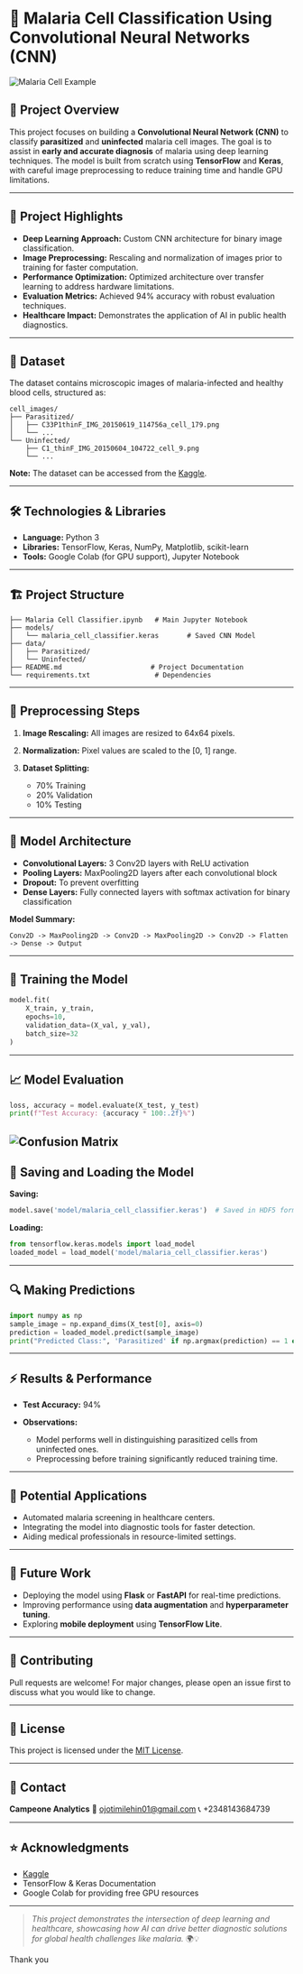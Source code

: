 # 🦠 Malaria Cell Classification Using Convolutional Neural Networks (CNN)

![Malaria Cell Example](images/Malaria_Image.jpg)

## 📄 **Project Overview**

This project focuses on building a **Convolutional Neural Network (CNN)** to classify **parasitized** and **uninfected** malaria cell images. The goal is to assist in **early and accurate diagnosis** of malaria using deep learning techniques. The model is built from scratch using **TensorFlow** and **Keras**, with careful image preprocessing to reduce training time and handle GPU limitations.

---

## 🚀 **Project Highlights**

* **Deep Learning Approach:** Custom CNN architecture for binary image classification.
* **Image Preprocessing:** Rescaling and normalization of images prior to training for faster computation.
* **Performance Optimization:** Optimized architecture over transfer learning to address hardware limitations.
* **Evaluation Metrics:** Achieved 94% accuracy with robust evaluation techniques.
* **Healthcare Impact:** Demonstrates the application of AI in public health diagnostics.

---

## 📂 **Dataset**

The dataset contains microscopic images of malaria-infected and healthy blood cells, structured as:

```
cell_images/
├── Parasitized/
│   ├── C33P1thinF_IMG_20150619_114756a_cell_179.png
│   └── ...
└── Uninfected/
    ├── C1_thinF_IMG_20150604_104722_cell_9.png
    └── ...
```

**Note:** The dataset can be accessed from the [Kaggle](https://www.kaggle.com/datasets/iarunava/cell-images-for-detecting-malaria).

---

## 🛠️ **Technologies & Libraries**

* **Language:** Python 3
* **Libraries:** TensorFlow, Keras, NumPy, Matplotlib, scikit-learn
* **Tools:** Google Colab (for GPU support), Jupyter Notebook

---

## 🏗️ **Project Structure**

```
├── Malaria Cell Classifier.ipynb   # Main Jupyter Notebook
├── models/
│   └── malaria_cell_classifier.keras       # Saved CNN Model
├── data/
│   ├── Parasitized/
│   └── Uninfected/
├── README.md                      # Project Documentation
└── requirements.txt                # Dependencies
```

---

## 🔄 **Preprocessing Steps**

1. **Image Rescaling:** All images are resized to 64x64 pixels.
2. **Normalization:** Pixel values are scaled to the \[0, 1] range.
3. **Dataset Splitting:**

   * 70% Training
   * 20% Validation
   * 10% Testing

---

## 🧱 **Model Architecture**

* **Convolutional Layers:** 3 Conv2D layers with ReLU activation
* **Pooling Layers:** MaxPooling2D layers after each convolutional block
* **Dropout:** To prevent overfitting
* **Dense Layers:** Fully connected layers with softmax activation for binary classification

**Model Summary:**

```
Conv2D -> MaxPooling2D -> Conv2D -> MaxPooling2D -> Conv2D -> Flatten -> Dense -> Output
```

---

## 🏃 **Training the Model**

```python
model.fit(
    X_train, y_train,
    epochs=10,
    validation_data=(X_val, y_val),
    batch_size=32
)
```

---

## 📈 **Model Evaluation**

```python
loss, accuracy = model.evaluate(X_test, y_test)
print(f"Test Accuracy: {accuracy * 100:.2f}%")
```
![Confusion Matrix](images/Confusion_matrix.png)
---

## 💾 **Saving and Loading the Model**

**Saving:**

```python
model.save('model/malaria_cell_classifier.keras')  # Saved in HDF5 format

```

**Loading:**

```python
from tensorflow.keras.models import load_model
loaded_model = load_model('model/malaria_cell_classifier.keras')
```

---

## 🔍 **Making Predictions**

```python
import numpy as np
sample_image = np.expand_dims(X_test[0], axis=0)
prediction = loaded_model.predict(sample_image)
print("Predicted Class:", 'Parasitized' if np.argmax(prediction) == 1 else 'Uninfected')
```

---

## ⚡ **Results & Performance**

* **Test Accuracy:** 94%
* **Observations:**

  * Model performs well in distinguishing parasitized cells from uninfected ones.
  * Preprocessing before training significantly reduced training time.

---

## 🏥 **Potential Applications**

* Automated malaria screening in healthcare centers.
* Integrating the model into diagnostic tools for faster detection.
* Aiding medical professionals in resource-limited settings.

---

## 🎯 **Future Work**

* Deploying the model using **Flask** or **FastAPI** for real-time predictions.
* Improving performance using **data augmentation** and **hyperparameter tuning**.
* Exploring **mobile deployment** using **TensorFlow Lite**.

---

## 🤝 **Contributing**

Pull requests are welcome! For major changes, please open an issue first to discuss what you would like to change.

---

## 📝 **License**

This project is licensed under the [MIT License](LICENSE).

---

## 💬 **Contact**

**Campeone Analytics**
📧 [ojotimilehin01@gmail.com](mailto:ojotimilehin01@gmail.com)
📞 +2348143684739

---

## ⭐ **Acknowledgments**

* [Kaggle](https://www.kaggle.com/datasets/iarunava/cell-images-for-detecting-malaria)
* TensorFlow & Keras Documentation
* Google Colab for providing free GPU resources

---

> *This project demonstrates the intersection of deep learning and healthcare, showcasing how AI can drive better diagnostic solutions for global health challenges like malaria.* 🌍💡

Thank you
